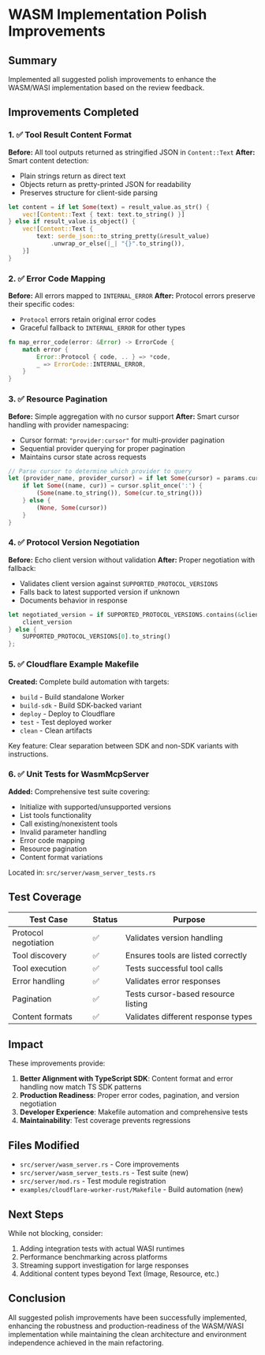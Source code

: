 # WASM Implementation Polish Improvements

## Summary
Implemented all suggested polish improvements to enhance the WASM/WASI implementation based on the review feedback.

## Improvements Completed

### 1. ✅ Tool Result Content Format
**Before:** All tool outputs returned as stringified JSON in `Content::Text`
**After:** Smart content detection:
- Plain strings return as direct text
- Objects return as pretty-printed JSON for readability
- Preserves structure for client-side parsing

```rust
let content = if let Some(text) = result_value.as_str() {
    vec![Content::Text { text: text.to_string() }]
} else if result_value.is_object() {
    vec![Content::Text {
        text: serde_json::to_string_pretty(&result_value)
            .unwrap_or_else(|_| "{}".to_string()),
    }]
}
```

### 2. ✅ Error Code Mapping
**Before:** All errors mapped to `INTERNAL_ERROR`
**After:** Protocol errors preserve their specific codes:
- `Protocol` errors retain original error codes
- Graceful fallback to `INTERNAL_ERROR` for other types

```rust
fn map_error_code(error: &Error) -> ErrorCode {
    match error {
        Error::Protocol { code, .. } => *code,
        _ => ErrorCode::INTERNAL_ERROR,
    }
}
```

### 3. ✅ Resource Pagination
**Before:** Simple aggregation with no cursor support
**After:** Smart cursor handling with provider namespacing:
- Cursor format: `"provider:cursor"` for multi-provider pagination
- Sequential provider querying for proper pagination
- Maintains cursor state across requests

```rust
// Parse cursor to determine which provider to query
let (provider_name, provider_cursor) = if let Some(cursor) = params.cursor {
    if let Some((name, cur)) = cursor.split_once(':') {
        (Some(name.to_string()), Some(cur.to_string()))
    } else {
        (None, Some(cursor))
    }
}
```

### 4. ✅ Protocol Version Negotiation
**Before:** Echo client version without validation
**After:** Proper negotiation with fallback:
- Validates client version against `SUPPORTED_PROTOCOL_VERSIONS`
- Falls back to latest supported version if unknown
- Documents behavior in response

```rust
let negotiated_version = if SUPPORTED_PROTOCOL_VERSIONS.contains(&client_version.as_str()) {
    client_version
} else {
    SUPPORTED_PROTOCOL_VERSIONS[0].to_string()
};
```

### 5. ✅ Cloudflare Example Makefile
**Created:** Complete build automation with targets:
- `build` - Build standalone Worker
- `build-sdk` - Build SDK-backed variant
- `deploy` - Deploy to Cloudflare
- `test` - Test deployed worker
- `clean` - Clean artifacts

Key feature: Clear separation between SDK and non-SDK variants with instructions.

### 6. ✅ Unit Tests for WasmMcpServer
**Added:** Comprehensive test suite covering:
- Initialize with supported/unsupported versions
- List tools functionality
- Call existing/nonexistent tools
- Invalid parameter handling
- Error code mapping
- Resource pagination
- Content format variations

Located in: `src/server/wasm_server_tests.rs`

## Test Coverage

| Test Case | Status | Purpose |
|-----------|--------|---------|
| Protocol negotiation | ✅ | Validates version handling |
| Tool discovery | ✅ | Ensures tools are listed correctly |
| Tool execution | ✅ | Tests successful tool calls |
| Error handling | ✅ | Validates error responses |
| Pagination | ✅ | Tests cursor-based resource listing |
| Content formats | ✅ | Validates different response types |

## Impact

These improvements provide:

1. **Better Alignment with TypeScript SDK**: Content format and error handling now match TS SDK patterns
2. **Production Readiness**: Proper error codes, pagination, and version negotiation
3. **Developer Experience**: Makefile automation and comprehensive tests
4. **Maintainability**: Test coverage prevents regressions

## Files Modified

- `src/server/wasm_server.rs` - Core improvements
- `src/server/wasm_server_tests.rs` - Test suite (new)
- `src/server/mod.rs` - Test module registration
- `examples/cloudflare-worker-rust/Makefile` - Build automation (new)

## Next Steps

While not blocking, consider:
1. Adding integration tests with actual WASI runtimes
2. Performance benchmarking across platforms
3. Streaming support investigation for large responses
4. Additional content types beyond Text (Image, Resource, etc.)

## Conclusion

All suggested polish improvements have been successfully implemented, enhancing the robustness and production-readiness of the WASM/WASI implementation while maintaining the clean architecture and environment independence achieved in the main refactoring.
